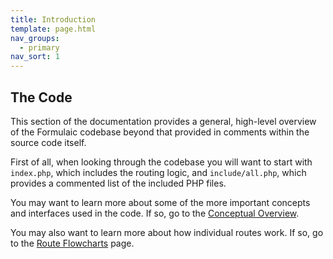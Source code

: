 ```yaml
---
title: Introduction
template: page.html
nav_groups:
  - primary
nav_sort: 1
---
```


## The Code

This section of the documentation provides a general, high-level overview of the Formulaic codebase beyond that provided in comments within the source code itself.

First of all, when looking through the codebase you will want to start with `index.php`, which includes the routing logic, and `include/all.php`, which provides a commented list of the included PHP files.

You may want to learn more about some of the more important concepts and interfaces used in the code. If so, go to the [Conceptual Overview](conceptual-overview.html).

You may also want to learn more about how individual routes work. If so, go to the [Route Flowcharts](route-flowcharts.html) page.